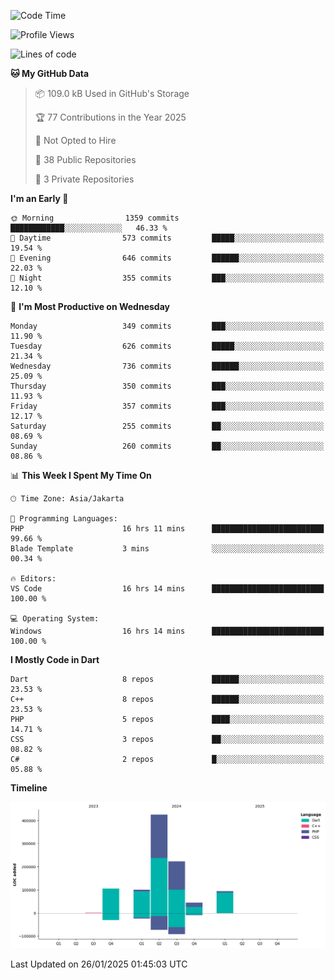 <!--START_SECTION:waka-->
![Code Time](http://img.shields.io/badge/Code%20Time-388%20hrs%203%20mins-blue)

![Profile Views](http://img.shields.io/badge/Profile%20Views-0-blue)

![Lines of code](https://img.shields.io/badge/From%20Hello%20World%20I%27ve%20Written-993.9%20thousand%20lines%20of%20code-blue)

**🐱 My GitHub Data** 

> 📦 109.0 kB Used in GitHub's Storage 
 > 
> 🏆 77 Contributions in the Year 2025
 > 
> 🚫 Not Opted to Hire
 > 
> 📜 38 Public Repositories 
 > 
> 🔑 3 Private Repositories 
 > 
**I'm an Early 🐤** 

```text
🌞 Morning                1359 commits        ████████████░░░░░░░░░░░░░   46.33 % 
🌆 Daytime                573 commits         █████░░░░░░░░░░░░░░░░░░░░   19.54 % 
🌃 Evening                646 commits         ██████░░░░░░░░░░░░░░░░░░░   22.03 % 
🌙 Night                  355 commits         ███░░░░░░░░░░░░░░░░░░░░░░   12.10 % 
```
📅 **I'm Most Productive on Wednesday** 

```text
Monday                   349 commits         ███░░░░░░░░░░░░░░░░░░░░░░   11.90 % 
Tuesday                  626 commits         █████░░░░░░░░░░░░░░░░░░░░   21.34 % 
Wednesday                736 commits         ██████░░░░░░░░░░░░░░░░░░░   25.09 % 
Thursday                 350 commits         ███░░░░░░░░░░░░░░░░░░░░░░   11.93 % 
Friday                   357 commits         ███░░░░░░░░░░░░░░░░░░░░░░   12.17 % 
Saturday                 255 commits         ██░░░░░░░░░░░░░░░░░░░░░░░   08.69 % 
Sunday                   260 commits         ██░░░░░░░░░░░░░░░░░░░░░░░   08.86 % 
```


📊 **This Week I Spent My Time On** 

```text
🕑︎ Time Zone: Asia/Jakarta

💬 Programming Languages: 
PHP                      16 hrs 11 mins      █████████████████████████   99.66 % 
Blade Template           3 mins              ░░░░░░░░░░░░░░░░░░░░░░░░░   00.34 % 

🔥 Editors: 
VS Code                  16 hrs 14 mins      █████████████████████████   100.00 % 

💻 Operating System: 
Windows                  16 hrs 14 mins      █████████████████████████   100.00 % 
```

**I Mostly Code in Dart** 

```text
Dart                     8 repos             ██████░░░░░░░░░░░░░░░░░░░   23.53 % 
C++                      8 repos             ██████░░░░░░░░░░░░░░░░░░░   23.53 % 
PHP                      5 repos             ████░░░░░░░░░░░░░░░░░░░░░   14.71 % 
CSS                      3 repos             ██░░░░░░░░░░░░░░░░░░░░░░░   08.82 % 
C#                       2 repos             █░░░░░░░░░░░░░░░░░░░░░░░░   05.88 % 
```



**Timeline**

![Lines of Code chart](https://raw.githubusercontent.com/PradiptaAhmad/PradiptaAhmad/main/assets/bar_graph.png)


 Last Updated on 26/01/2025 01:45:03 UTC
<!--END_SECTION:waka-->
